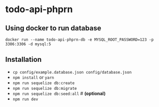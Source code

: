 # todo-api-phprn

## Using docker to run database

`docker run --name todo-api-phprn-db -e MYSQL_ROOT_PASSWORD=123 -p 3306:3306 -d mysql:5`

## Installation

- `cp config/example.database.json config/database.json`
- `npm install` or `yarn`
- `npm run sequelize db:create`
- `npm run sequelize db:migrate`
- `npm run sequelize db:seed:all` # __(optional)__
- `npm run dev`
